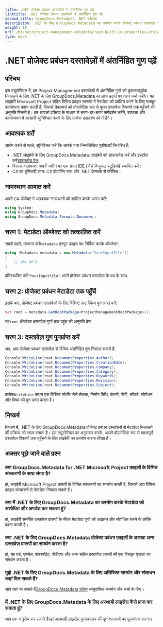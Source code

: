 ```yaml
---
title: .NET प्रोजेक्ट प्रबंधन दस्तावेज़ों में अंतर्निहित गुण पढ़ें
linktitle: .NET प्रोजेक्ट प्रबंधन दस्तावेज़ों में अंतर्निहित गुण पढ़ें
second_title: GroupDocs.Metadata .NET एपीआई
description: .NET के लिए GroupDocs.Metadata का उपयोग करके प्रोजेक्ट प्रबंधन दस्तावेज़ों से मेटाडेटा निकालना सीखें। अपनी दस्तावेज़ प्रसंस्करण क्षमताओं को बढ़ाएँ।
weight: 10
url: /hi/net/project-management-metadata/read-built-in-properties-project-management-documents/
type: docs
---
```

# .NET प्रोजेक्ट प्रबंधन दस्तावेज़ों में अंतर्निहित गुण पढ़ें

## परिचय
इस ट्यूटोरियल में, हम Project Management दस्तावेज़ों से अंतर्निहित गुणों को कुशलतापूर्वक निकालने के लिए .NET के लिए GroupDocs.Metadata का लाभ उठाने पर गहन चर्चा करेंगे। यह लाइब्रेरी Microsoft Project सहित विभिन्न फ़ाइल स्वरूपों में मेटाडेटा को प्रबंधित करने के लिए मज़बूत कार्यक्षमता प्रदान करती है, जिससे डेवलपर्स को प्रोग्रामेटिक रूप से मुख्य दस्तावेज़ विवरणों तक पहुँचने की अनुमति मिलती है। हम आपको प्रक्रिया के माध्यम से चरण-दर-चरण मार्गदर्शन करेंगे, स्पष्टता और कार्यान्वयन में आसानी सुनिश्चित करने के लिए प्रत्येक उदाहरण को तोड़ेंगे।
## आवश्यक शर्तें
आरंभ करने से पहले, सुनिश्चित करें कि आपके पास निम्नलिखित पूर्वापेक्षाएँ निर्धारित हैं:
-  .NET लाइब्रेरी के लिए GroupDocs.Metadata: लाइब्रेरी को डाउनलोड करें और इंस्टॉल करें[डाउनलोड पेज](https://releases.groupdocs.com/metadata/net/).
- विकास वातावरण: अपनी मशीन पर एक संगत IDE (जैसे विजुअल स्टूडियो) स्थापित करें।
- C# का बुनियादी ज्ञान: C# प्रोग्रामिंग भाषा और .NET फ्रेमवर्क से परिचित।

## नामस्थान आयात करें
अपने C# प्रोजेक्ट में आवश्यक नामस्थानों को शामिल करके आरंभ करें:
```csharp
using System;
using GroupDocs.Metadata;
using GroupDocs.Metadata.Formats.Document;
```
## चरण 1: मेटाडेटा ऑब्जेक्ट को तत्कालित करें
 सबसे पहले, तत्काल करें`Metadata` इनपुट फ़ाइल पथ निर्दिष्ट करके ऑब्जेक्ट:
```csharp
using (Metadata metadata = new Metadata("YourInputFile"))
{
    // कोड यहाँ है
}
```
 प्रतिस्थापित करें`"YourInputFile"` अपने प्रोजेक्ट प्रबंधन दस्तावेज़ के पथ के साथ.
## चरण 2: प्रोजेक्ट प्रबंधन मेटाडेटा तक पहुँचें
इसके बाद, प्रोजेक्ट प्रबंधन दस्तावेज़ों के लिए विशिष्ट रूट पैकेज पुनः प्राप्त करें:
```csharp
var root = metadata.GetRootPackage<ProjectManagementRootPackage>();
```
यह`root` ऑब्जेक्ट दस्तावेज़ गुणों तक पहुंच की अनुमति देगा.
## चरण 3: दस्तावेज़ गुण पुनर्प्राप्त करें
अब, आप प्रोजेक्ट प्रबंधन दस्तावेज़ से विभिन्न अंतर्निहित गुण निकाल सकते हैं:
```csharp
Console.WriteLine(root.DocumentProperties.Author);
Console.WriteLine(root.DocumentProperties.CreationDate);
Console.WriteLine(root.DocumentProperties.Company);
Console.WriteLine(root.DocumentProperties.Category);
Console.WriteLine(root.DocumentProperties.Keywords);
Console.WriteLine(root.DocumentProperties.Revision);
Console.WriteLine(root.DocumentProperties.Subject);
```
 प्रत्येक`WriteLine` कथन एक विशिष्ट संपत्ति जैसे लेखक, निर्माण तिथि, कंपनी, श्रेणी, कीवर्ड, संशोधन और विषय को पुनः प्राप्त करता है।

## निष्कर्ष
निष्कर्ष में, .NET के लिए GroupDocs.Metadata प्रोजेक्ट प्रबंधन दस्तावेज़ों से मेटाडेटा निकालने की प्रक्रिया को सरल बनाता है। इस ट्यूटोरियल का अनुसरण करके, आपने प्रोग्रामेटिक रूप से महत्वपूर्ण दस्तावेज़ विवरणों तक पहुँचने के लिए लाइब्रेरी का उपयोग करना सीखा है।

## अक्सर पूछे जाने वाले प्रश्न
### क्या GroupDocs.Metadata for .NET Microsoft Project फ़ाइलों के विभिन्न संस्करणों के साथ संगत है?
हां, लाइब्रेरी Microsoft Project प्रारूपों के विभिन्न संस्करणों का समर्थन करती है, जिससे आप विभिन्न फ़ाइल संस्करणों से मेटाडेटा निकाल सकते हैं।
### क्या मैं .NET के लिए GroupDocs.Metadata का उपयोग करके मेटाडेटा को संशोधित और अपडेट कर सकता हूं?
हां, लाइब्रेरी समर्थित दस्तावेज़ प्रारूपों के भीतर मेटाडेटा गुणों को अद्यतन और संशोधित करने के तरीके प्रदान करती है।
### क्या .NET के लिए GroupDocs.Metadata प्रोजेक्ट प्रबंधन फ़ाइलों के अलावा अन्य दस्तावेज़ प्रारूपों का समर्थन करता है?
हां, यह वर्ड, एक्सेल, पावरपॉइंट, पीडीएफ और अन्य सहित दस्तावेज़ प्रारूपों की एक विस्तृत श्रृंखला का समर्थन करता है।
### मुझे .NET के लिए GroupDocs.Metadata के लिए अतिरिक्त समर्थन और संसाधन कहां मिल सकते हैं?
 आप यहां जा सकते हैं[GroupDocs.Metadata फ़ोरम](https://forum.groupdocs.com/c/metadata/14) सामुदायिक समर्थन और चर्चा के लिए।
### मैं .NET के लिए GroupDocs.Metadata के लिए अस्थायी लाइसेंस कैसे प्राप्त कर सकता हूं?
 आप एक अनुरोध कर सकते हैं[यहां अस्थायी लाइसेंस](https://purchase.groupdocs.com/temporary-license/) पुस्तकालय की पूर्ण क्षमताओं का मूल्यांकन करना।
